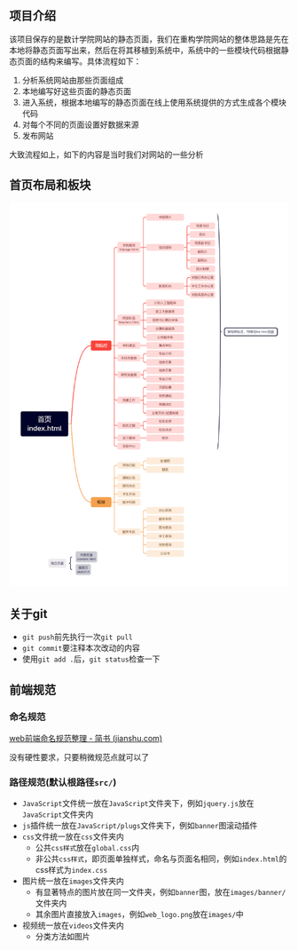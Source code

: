 ## 项目介绍

该项目保存的是数计学院网站的静态页面，我们在重构学院网站的整体思路是先在本地将静态页面写出来，然后在将其移植到系统中，系统中的一些模块代码根据静态页面的结构来编写。具体流程如下：

1. 分析系统网站由那些页面组成
2. 本地编写好这些页面的静态页面
3. 进入系统，根据本地编写的静态页面在线上使用系统提供的方式生成各个模块代码
4. 对每个不同的页面设置好数据来源
5. 发布网站

大致流程如上，如下的内容是当时我们对网站的一些分析

## 首页布局和板块

![](other-files/首页板块.png)

## 关于git

* `git push`前先执行一次`git pull`
* `git commit`要注释本次改动的内容
* 使用`git add .`后，`git status`检查一下



## 前端规范

### 命名规范

[web前端命名规范整理 - 简书 (jianshu.com)](https://www.jianshu.com/p/6417143c4b18)

没有硬性要求，只要稍微规范点就可以了



### 路径规范(默认根路径`src/`)

* `JavaScript`文件统一放在`JavaScript`文件夹下，例如`jquery.js`放在`JavaScript`文件夹内
* `js`插件统一放在`JavaScript/plugs`文件夹下，例如`banner`图滚动插件
* `css`文件统一放在`css`文件夹内
    * 公共`css样式`放在`global.css`内
    * 非公共`css样式`，即页面单独样式，命名与页面名相同，例如`index.html`的css样式为`index.css`
* 图片统一放在`images`文件夹内
    * 有显著特点的图片放在同一文件夹，例如`banner`图，放在`images/banner/`文件夹内
    * 其余图片直接放入`images`，例如`web_logo.png`放在`images/`中
* 视频统一放在`videos`文件夹内
    * 分类方法如图片